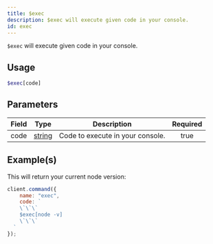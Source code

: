 ```yaml
---
title: $exec
description: $exec will execute given code in your console.
id: exec
---
```


`$exec` will execute given code in your console.

## Usage

```php
$exec[code]
```

## Parameters

| Field | Type                                                                                              | Description                      | Required |
| ----- | ------------------------------------------------------------------------------------------------- | -------------------------------- | :------: |
| code  | [string](https://developer.mozilla.org/en-US/docs/Web/JavaScript/Reference/Global_Objects/String) | Code to execute in your console. |   true   |

## Example(s)

This will return your current node version:

```javascript
client.command({
    name: "exec",
    code: `
    \`\`\`
    $exec[node -v]
    \`\`\`
  `
});
```

